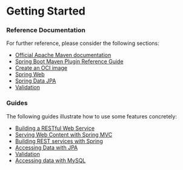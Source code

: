 # Getting Started

### Reference Documentation
For further reference, please consider the following sections:

* [Official Apache Maven documentation](https://maven.apache.org/guides/index.html)
* [Spring Boot Maven Plugin Reference Guide](https://docs.spring.io/spring-boot/docs/3.3.0/maven-plugin/reference/html/)
* [Create an OCI image](https://docs.spring.io/spring-boot/docs/3.3.0/maven-plugin/reference/html/#build-image)
* [Spring Web](https://docs.spring.io/spring-boot/docs/3.3.0/reference/htmlsingle/index.html#web)
* [Spring Data JPA](https://docs.spring.io/spring-boot/docs/3.3.0/reference/htmlsingle/index.html#data.sql.jpa-and-spring-data)
* [Validation](https://docs.spring.io/spring-boot/docs/3.3.0/reference/htmlsingle/index.html#io.validation)

### Guides
The following guides illustrate how to use some features concretely:

* [Building a RESTful Web Service](https://spring.io/guides/gs/rest-service/)
* [Serving Web Content with Spring MVC](https://spring.io/guides/gs/serving-web-content/)
* [Building REST services with Spring](https://spring.io/guides/tutorials/rest/)
* [Accessing Data with JPA](https://spring.io/guides/gs/accessing-data-jpa/)
* [Validation](https://spring.io/guides/gs/validating-form-input/)
* [Accessing data with MySQL](https://spring.io/guides/gs/accessing-data-mysql/)

